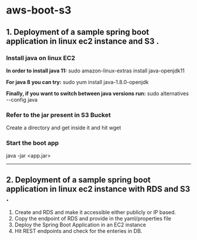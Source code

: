 # aws-boot-s3

## 1. Deployment of a sample spring boot application in linux ec2 instance and S3 .
### Install java on linux EC2
  **In order to install java 11:**
  sudo amazon-linux-extras install java-openjdk11

  **For java 8 you can try:**
  sudo yum install java-1.8.0-openjdk

  **Finally, if you want to switch between java versions run:**
  sudo alternatives --config java

### Refer to the jar present in S3 Bucket 
 Create a directory and get inside it and hit wget <URL OF OBJECT>
  
### Start the boot app
 java -jar <app.jar>
 
 -------------------------------------------------------------------
 
 ## 2. Deployment of a sample spring boot application in linux ec2 instance with RDS and S3 .
 
 1. Create and RDS and make it accessible either publicly or IP based.
 2. Copy the endpoint of RDS and provide in the yaml/properties file
 3. Deploy the Spring Boot Application in an EC2 instance
 4. Hit REST endpoints and check for the enteries in DB.
 
 
 

